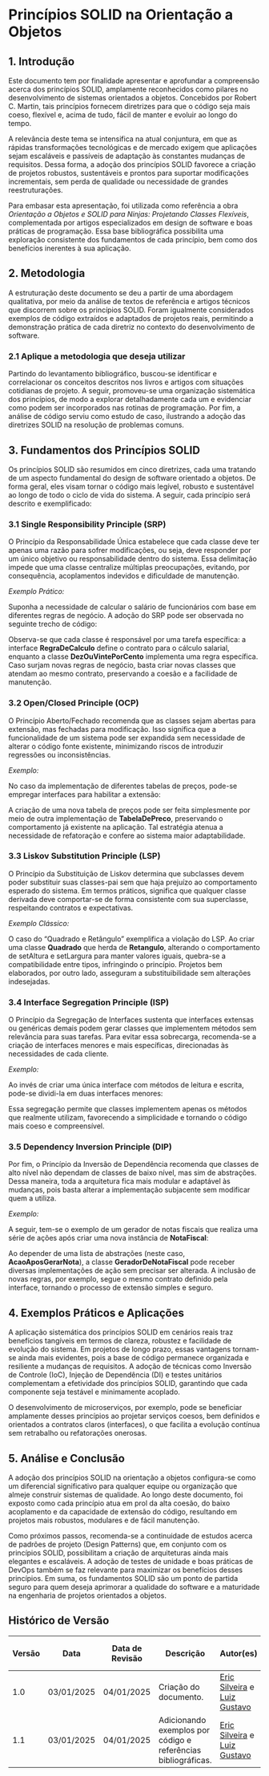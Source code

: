 # **Princípios SOLID na Orientação a Objetos**

## **1. Introdução**

Este documento tem por finalidade apresentar e aprofundar a compreensão acerca dos princípios SOLID, amplamente reconhecidos como pilares no desenvolvimento de sistemas orientados a objetos. Concebidos por Robert C. Martin, tais princípios fornecem diretrizes para que o código seja mais coeso, flexível e, acima de tudo, fácil de manter e evoluir ao longo do tempo.

A relevância deste tema se intensifica na atual conjuntura, em que as rápidas transformações tecnológicas e de mercado exigem que aplicações sejam escaláveis e passíveis de adaptação às constantes mudanças de requisitos. Dessa forma, a adoção dos princípios SOLID favorece a criação de projetos robustos, sustentáveis e prontos para suportar modificações incrementais, sem perda de qualidade ou necessidade de grandes reestruturações.

Para embasar esta apresentação, foi utilizada como referência a obra *Orientação a Objetos e SOLID para Ninjas: Projetando Classes Flexíveis*, complementada por artigos especializados em design de software e boas práticas de programação. Essa base bibliográfica possibilita uma exploração consistente dos fundamentos de cada princípio, bem como dos benefícios inerentes à sua aplicação.

## **2. Metodologia**

A estruturação deste documento se deu a partir de uma abordagem qualitativa, por meio da análise de textos de referência e artigos técnicos que discorrem sobre os princípios SOLID. Foram igualmente considerados exemplos de código extraídos e adaptados de projetos reais, permitindo a demonstração prática de cada diretriz no contexto do desenvolvimento de software.

### **2.1 Aplique a metodologia que deseja utilizar**

Partindo do levantamento bibliográfico, buscou-se identificar e correlacionar os conceitos descritos nos livros e artigos com situações cotidianas de projeto. A seguir, promoveu-se uma organização sistemática dos princípios, de modo a explorar detalhadamente cada um e evidenciar como podem ser incorporados nas rotinas de programação. Por fim, a análise de código serviu como estudo de caso, ilustrando a adoção das diretrizes SOLID na resolução de problemas comuns.

## **3. Fundamentos dos Princípios SOLID**

Os princípios SOLID são resumidos em cinco diretrizes, cada uma tratando de um aspecto fundamental do design de software orientado a objetos. De forma geral, eles visam tornar o código mais legível, robusto e sustentável ao longo de todo o ciclo de vida do sistema. A seguir, cada princípio será descrito e exemplificado:

### **3.1 Single Responsibility Principle (SRP)**

O Princípio da Responsabilidade Única estabelece que cada classe deve ter apenas uma razão para sofrer modificações, ou seja, deve responder por um único objetivo ou responsabilidade dentro do sistema. Essa delimitação impede que uma classe centralize múltiplas preocupações, evitando, por consequência, acoplamentos indevidos e dificuldade de manutenção.

*Exemplo Prático:*

Suponha a necessidade de calcular o salário de funcionários com base em diferentes regras de negócio. A adoção do SRP pode ser observada no seguinte trecho de código:


Observa-se que cada classe é responsável por uma tarefa específica: a interface **RegraDeCalculo** define o contrato para o cálculo salarial, enquanto a classe **DezOuVintePorCento** implementa uma regra específica. Caso surjam novas regras de negócio, basta criar novas classes que atendam ao mesmo contrato, preservando a coesão e a facilidade de manutenção.

### **3.2 Open/Closed Principle (OCP)**

O Princípio Aberto/Fechado recomenda que as classes sejam abertas para extensão, mas fechadas para modificação. Isso significa que a funcionalidade de um sistema pode ser expandida sem necessidade de alterar o código fonte existente, minimizando riscos de introduzir regressões ou inconsistências.

*Exemplo:*

No caso da implementação de diferentes tabelas de preços, pode-se empregar interfaces para habilitar a extensão:


A criação de uma nova tabela de preços pode ser feita simplesmente por meio de outra implementação de **TabelaDePreco**, preservando o comportamento já existente na aplicação. Tal estratégia atenua a necessidade de refatoração e confere ao sistema maior adaptabilidade.

### **3.3 Liskov Substitution Principle (LSP)**

O Princípio da Substituição de Liskov determina que subclasses devem poder substituir suas classes-pai sem que haja prejuízo ao comportamento esperado do sistema. Em termos práticos, significa que qualquer classe derivada deve comportar-se de forma consistente com sua superclasse, respeitando contratos e expectativas.

*Exemplo Clássico:*

O caso do “Quadrado e Retângulo” exemplifica a violação do LSP. Ao criar uma classe **Quadrado** que herda de **Retangulo**, alterando o comportamento de setAltura e setLargura para manter valores iguais, quebra-se a compatibilidade entre tipos, infringindo o princípio. Projetos bem elaborados, por outro lado, asseguram a substituibilidade sem alterações indesejadas.

### **3.4 Interface Segregation Principle (ISP)**

O Princípio da Segregação de Interfaces sustenta que interfaces extensas ou genéricas demais podem gerar classes que implementem métodos sem relevância para suas tarefas. Para evitar essa sobrecarga, recomenda-se a criação de interfaces menores e mais específicas, direcionadas às necessidades de cada cliente.

*Exemplo:*

Ao invés de criar uma única interface com métodos de leitura e escrita, pode-se dividi-la em duas interfaces menores:


Essa segregação permite que classes implementem apenas os métodos que realmente utilizam, favorecendo a simplicidade e tornando o código mais coeso e compreensível.

### **3.5 Dependency Inversion Principle (DIP)**

Por fim, o Princípio da Inversão de Dependência recomenda que classes de alto nível não dependam de classes de baixo nível, mas sim de abstrações. Dessa maneira, toda a arquitetura fica mais modular e adaptável às mudanças, pois basta alterar a implementação subjacente sem modificar quem a utiliza.

*Exemplo:*

A seguir, tem-se o exemplo de um gerador de notas fiscais que realiza uma série de ações após criar uma nova instância de **NotaFiscal**:


Ao depender de uma lista de abstrações (neste caso, **AcaoAposGerarNota**), a classe **GeradorDeNotaFiscal** pode receber diversas implementações de ação sem precisar ser alterada. A inclusão de novas regras, por exemplo, segue o mesmo contrato definido pela interface, tornando o processo de extensão simples e seguro.

## **4. Exemplos Práticos e Aplicações**

A aplicação sistemática dos princípios SOLID em cenários reais traz benefícios tangíveis em termos de clareza, robustez e facilidade de evolução do sistema. Em projetos de longo prazo, essas vantagens tornam-se ainda mais evidentes, pois a base de código permanece organizada e resiliente a mudanças de requisitos. A adoção de técnicas como Inversão de Controle (IoC), Injeção de Dependência (DI) e testes unitários complementam a efetividade dos princípios SOLID, garantindo que cada componente seja testável e minimamente acoplado.

O desenvolvimento de microserviços, por exemplo, pode se beneficiar amplamente desses princípios ao projetar serviços coesos, bem definidos e orientados a contratos claros (interfaces), o que facilita a evolução contínua sem retrabalho ou refatorações onerosas.

## **5. Análise e Conclusão**

A adoção dos princípios SOLID na orientação a objetos configura-se como um diferencial significativo para qualquer equipe ou organização que almeje construir sistemas de qualidade. Ao longo deste documento, foi exposto como cada princípio atua em prol da alta coesão, do baixo acoplamento e da capacidade de extensão do código, resultando em projetos mais robustos, modulares e de fácil manutenção.

Como próximos passos, recomenda-se a continuidade de estudos acerca de padrões de projeto (Design Patterns) que, em conjunto com os princípios SOLID, possibilitam a criação de arquiteturas ainda mais elegantes e escaláveis. A adoção de testes de unidade e boas práticas de DevOps também se faz relevante para maximizar os benefícios desses princípios. Em suma, os fundamentos SOLID são um ponto de partida seguro para quem deseja aprimorar a qualidade do software e a maturidade na engenharia de projetos orientados a objetos.

## **Histórico de Versão**

| Versão | Data | Data de Revisão | Descrição | Autor(es) | Revisor(es) | Detalhes da revisão |
| --- | --- | --- | --- | --- | --- | --- |
| 1.0 | 03/01/2025 | 04/01/2025 | Criação do documento. | [Eric Silveira](https://github.com/ericbky) e [Luiz Gustavo](https://github.com/LuizGust4vo) | [Gustavo Roberto](https://github.com/gusrberto) e [Danilo Naves](https://github.com/DaniloNavesS) | [Número do PR](https://chatgpt.com/c/67786e04-1bf8-8007-995f-72b593efd1c0#) |
| 1.1 | 03/01/2025 | 04/01/2025 | Adicionando exemplos por código e referências bibliográficas. | [Eric Silveira](https://github.com/ericbky) e [Luiz Gustavo](https://github.com/LuizGust4vo) | [Gustavo Roberto](https://github.com/gusrberto) e [Danilo Naves](https://github.com/DaniloNavesS) | [Número do PR](https://chatgpt.com/c/67786e04-1bf8-8007-995f-72b593efd1c0#) |